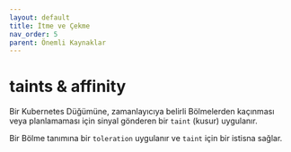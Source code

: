 ```yaml
---
layout: default
title: İtme ve Çekme
nav_order: 5
parent: Önemli Kaynaklar
---
```


# taints & affinity

Bir Kubernetes Düğümüne, zamanlayıcıya belirli Bölmelerden kaçınması veya planlamaması için sinyal gönderen bir ``taint`` (kusur) uygulanır.

Bir Bölme tanımına bir ``toleration`` uygulanır ve ``taint`` için bir istisna sağlar.

